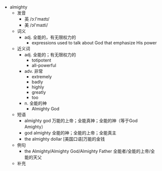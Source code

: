 - almighty
  - 发音
    - 英 /ɔːl'maɪtɪ/
    - 美 /ɔl'maɪti/
  - 词义
    - adj. 全能的，有无限权力的
      - expressions used to talk about God that emphasize His power
  - 近义词
    - adj. 全能的；有无限权力的
      - totipotent
      - all-powerful
    - adv. 非常
      - extremely
      - badly
      - highly
      - greatly
      - too
    - n. 全能的神
      - Almighty God
  - 短语
    - almighty god 万能的上帝；全能真神；全能的神（等于God Amighty）
    - god almighty 全能的神；全能的上帝；全能真主
    - the almighty dollar [美国口语]万能的金钱
  - 例句
    - the Almighty/Almighty God/Almighty Father 全能者/全能的上帝/全能的天父
  - 补充
